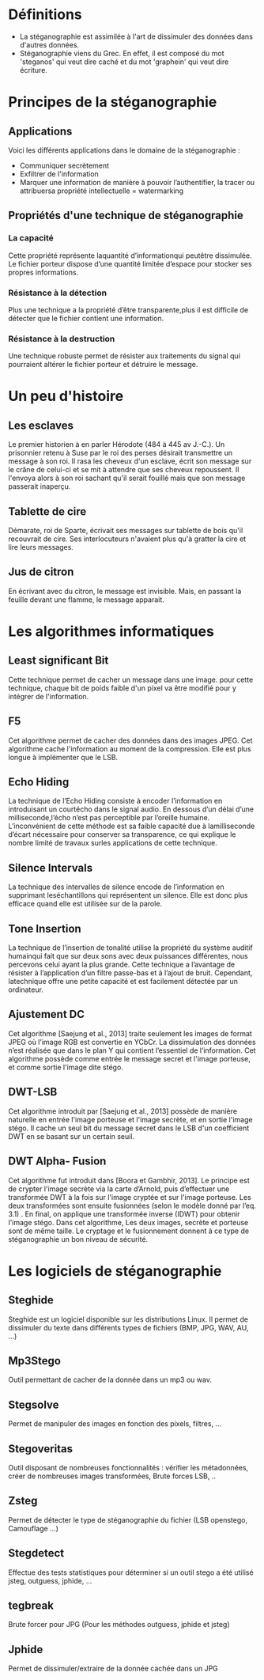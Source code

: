 # Définitions
* La stéganographie est assimilée à l'art de dissimuler des données dans d'autres données.
* Stéganographie viens du Grec. En effet, il est composé du mot 'steganos' qui veut dire caché et du mot 'graphein' qui veut dire écriture.

# Principes de la stéganographie
## Applications
Voici les différents applications dans le domaine de la stéganographie :
- Communiquer secrètement
- Exfiltrer de l'information
- Marquer une information de manière à  pouvoir l’authentifier, la tracer ou attribuersa propriété intellectuelle = watermarking

## Propriétés d'une technique de stéganographie
### La capacité
Cette propriété représente laquantité d’informationqui peutêtre dissimulée. Le fichier porteur dispose d’une quantité limitée d’espace pour stocker ses propres informations.

### Résistance à la détection
Plus une technique a la propriété d’être transparente,plus il est difficile de détecter que le fichier contient une information.

### Résistance à la destruction
Une technique robuste permet de résister aux traitements du signal qui pourraient altérer le fichier porteur et détruire le message.

# Un peu d'histoire
## Les esclaves
Le premier historien à en parler Hérodote (484 à 445 av J.-C.). Un prisonnier retenu à Suse par le roi des perses désirait transmettre un message à son roi.
Il rasa les cheveux d'un esclave, écrit son message sur le crâne de celui-ci et se mit à attendre que ses cheveux repoussent.
Il l'envoya alors à son roi sachant qu'il serait fouillé mais que son message passerait inaperçu.

## Tablette de cire
Démarate, roi de Sparte, écrivait ses messages sur tablette de bois qu'il recouvrait de cire.
Ses interlocuteurs n'avaient plus qu'à gratter la cire et lire leurs messages.

## Jus de citron
En écrivant avec du citron, le message est invisible. Mais, en passant la feuille devant une flamme, le message apparait.

# Les algorithmes informatiques
## Least significant Bit
Cette technique permet de cacher un message dans une image. pour cette technique, chaque bit de poids faible d'un pixel va être modifié pour y intégrer de l'information.

## F5
Cet algorithme permet de cacher des données dans des images JPEG. Cet algorithme cache l'information au moment de la compression. Elle est plus longue à implémenter que le LSB.

## Echo Hiding
La technique de l’Echo Hiding consiste à encoder l’information en introduisant un courtécho dans le signal audio. En dessous d’un délai d’une milliseconde,l’écho n’est pas perceptible par l’oreille humaine. L’inconvénient de cette méthode est sa faible capacité due à lamilliseconde d’écart nécessaire pour conserver sa transparence, ce qui explique le nombre limité de travaux surles applications de cette technique.

## Silence Intervals
La technique des intervalles de silence encode de l’information en supprimant leséchantillons qui représentent un silence. Elle est donc plus efficace quand elle est utilisée sur de la parole.

## Tone Insertion
La technique de l’insertion de tonalité utilise la propriété du système auditif humainqui fait que sur deux sons avec deux puissances différentes, nous percevons celui ayant la plus grande. Cette technique a l’avantage de résister à l’application d’un filtre passe-bas et à l’ajout de bruit. Cependant, latechnique offre une petite capacité et est facilement détectée par un ordinateur.

## Ajustement DC
Cet algorithme [Saejung et al., 2013] traite seulement les images de format JPEG où l'image RGB est convertie en YCbCr. La dissimulation des données n’est réalisée que dans le plan Y qui contient l’essentiel de l’information.  Cet  algorithme  possède  comme  entrée  le  message secret et l'image porteuse, et comme sortie l'image dite stégo.

## DWT-LSB 
Cet  algorithme  introduit  par  [Saejung  et  al.,  2013]  possède  de  manière  naturelle  en  entrée l'image porteuse et l'image secrète, et en sortie l'image stégo. Il cache un seul bit du message secret dans le LSB d'un coefficient DWT en se basant sur un certain seuil. 

## DWT Alpha- Fusion 
Cet  algorithme  fut  introduit  dans  [Boora  et  Gambhir,  2013].  Le  principe  est  de  crypter l'image secrète via la carte d’Arnold, puis d’effectuer une transformée DWT à la fois sur l'image cryptée et sur l'image porteuse. Les deux transformées sont ensuite fusionnées (selon le modèle donné par l’eq. 3.1) . En final, on applique une transformée inverse (IDWT) pour obtenir  l'image  stégo.  Dans  cet  algorithme,  Les  deux  images,  secrète  et  porteuse  sont  de même  taille.  Le  cryptage  et  le  fusionnement  donnent  à  ce  type  de  stéganographie  un  bon niveau de sécurité. 

# Les logiciels de stéganographie
## Steghide
Steghide est un logiciel disponible sur les distributions Linux. Il permet de dissimuler du texte dans différents types de fichiers (BMP, JPG, WAV, AU, ...)

## Mp3Stego
Outil permettant de cacher de la donnée dans un mp3 ou wav.

## Stegsolve
Permet de manipuler des images en fonction des pixels, filtres, ...

## Stegoveritas
Outil disposant de nombreuses fonctionnalités :  vérifier les métadonnées, créer de nombreuses images transformées, Brute forces LSB, ..

## Zsteg
Permet de détecter le type de stéganographie du fichier (LSB openstego, Camouflage ...)

## Stegdetect
Effectue des tests statistiques pour déterminer si un outil stego a été utilisé jsteg, outguess, jphide, ...

## tegbreak
Brute forcer pour JPG (Pour les méthodes outguess, jphide et jsteg)

## Jphide
Permet de dissimuler/extraire de la donnée cachée dans un JPG
